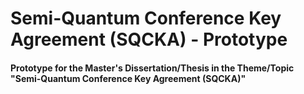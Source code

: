 # Semi-Quantum Conference Key Agreement (SQCKA) - Prototype
#### **Prototype for the Master's Dissertation/Thesis in the Theme/Topic "Semi-Quantum Conference Key Agreement (SQCKA)"**

